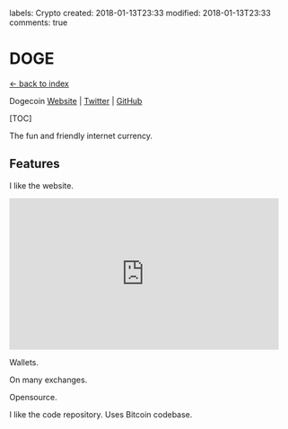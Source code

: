 labels: Crypto
created: 2018-01-13T23:33
modified: 2018-01-13T23:33
comments: true

# DOGE

[← back to index](./index)

Dogecoin [Website](http://dogecoin.com/) | [Twitter](https://twitter.com/BillyM2k) | [GitHub](https://github.com/dogecoin/dogecoin)

[TOC]

The fun and friendly internet currency.

## Features

I like the website.

<iframe width="480" height="270" src="https://www.youtube.com/embed/000al7ru3ms" frameborder="0" allowfullscreen></iframe>

Wallets.

On many exchanges.

Opensource.

I like the code repository. Uses Bitcoin codebase.

